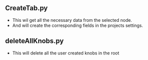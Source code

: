 ## CreateTab.py
- This wil get all the necessary data from the selected node.
- And will create the corresponding fields in the projects settings.


## deleteAllKnobs.py
- This will delete all the user created knobs in the root
